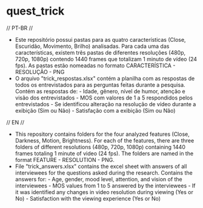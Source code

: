 # quest_trick
// PT-BR //
- Este repositório possui pastas para as quatro características (Close, Escuridão, Movimento, Brilho) analisadas. 
    Para cada uma das características, existem três pastas de diferentes resoluções (480p, 720p, 1080p) contendo 1440 frames que totalizam 1 minuto de vídeo (24 fps).
    As pastas estão nomeadas no formato CARACTERÍSTICA - RESOLUÇÃO - PNG
- O arquivo "trick_respostas.xlsx" contém a planilha com as respostas de todos os entrevistados para as perguntas feitas durante a pesquisa.
    Contém as respostas de: 
        - Idade, gênero, nível de humor, atenção e visão dos entrevistados
        - MOS com valores de 1 a 5 respondidos pelos entrevistados
        - Se identificou alteração na resolução de vídeo durante a exibição (Sim ou Não)
        - Satisfação com a exibição (Sim ou Não)
    
// EN //

- This repository contains folders for the four analyzed features (Close, Darkness, Motion, Brightness).
    For each of the features, there are three folders of different resolutions (480p, 720p, 1080p) containing 1440 frames totaling 1 minute of video (24 fps).
    The folders are named in the format FEATURE - RESOLUTION - PNG.
- File "trick_answers.xlsx" contains the excel sheet with answers of all interviewees for the questions asked during the research.
    Contains the answers for:
        - Age, gender, mood level, attention, and vision of the interviewees
        - MOS values from 1 to 5 answered by the interviewees
        - If it was identified any changes in video resolution during viewing (Yes or No)
        - Satisfaction with the viewing experience (Yes or No)
